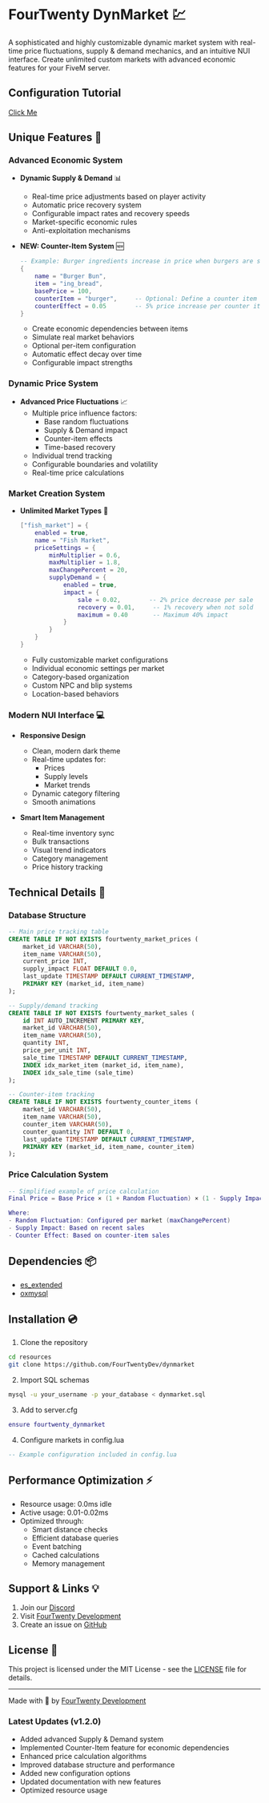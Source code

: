 # FourTwenty DynMarket 💹
A sophisticated and highly customizable dynamic market system with real-time price fluctuations, supply & demand mechanics, and an intuitive NUI interface. Create unlimited custom markets with advanced economic features for your FiveM server.

## Configuration Tutorial
[Click Me](configuration.md)  

## Unique Features 🚀

### Advanced Economic System
- **Dynamic Supply & Demand** 📊
  - Real-time price adjustments based on player activity
  - Automatic price recovery system
  - Configurable impact rates and recovery speeds
  - Market-specific economic rules
  - Anti-exploitation mechanisms

- **NEW: Counter-Item System** 🆕
  ```lua
  -- Example: Burger ingredients increase in price when burgers are sold
  {
      name = "Burger Bun",
      item = "ing_bread",
      basePrice = 100,
      counterItem = "burger",     -- Optional: Define a counter item
      counterEffect = 0.05        -- 5% price increase per counter item sold
  }
  ```
  - Create economic dependencies between items
  - Simulate real market behaviors
  - Optional per-item configuration
  - Automatic effect decay over time
  - Configurable impact strengths

### Dynamic Price System
- **Advanced Price Fluctuations** 📈
  - Multiple price influence factors:
    - Base random fluctuations
    - Supply & Demand impact
    - Counter-item effects
    - Time-based recovery
  - Individual trend tracking
  - Configurable boundaries and volatility
  - Real-time price calculations

### Market Creation System
- **Unlimited Market Types** 🏪
  ```lua
  ["fish_market"] = {
      enabled = true,
      name = "Fish Market",
      priceSettings = {
          minMultiplier = 0.6,
          maxMultiplier = 1.8,
          maxChangePercent = 20,
          supplyDemand = {
              enabled = true,
              impact = {
                  sale = 0.02,        -- 2% price decrease per sale
                  recovery = 0.01,     -- 1% recovery when not sold
                  maximum = 0.40       -- Maximum 40% impact
              }
          }
      }
  }
  ```
  - Fully customizable market configurations
  - Individual economic settings per market
  - Category-based organization
  - Custom NPC and blip systems
  - Location-based behaviors

### Modern NUI Interface 💻
- **Responsive Design**
  - Clean, modern dark theme
  - Real-time updates for:
    - Prices
    - Supply levels
    - Market trends
  - Dynamic category filtering
  - Smooth animations

- **Smart Item Management**
  - Real-time inventory sync
  - Bulk transactions
  - Visual trend indicators
  - Category management
  - Price history tracking

## Technical Details 🔧

### Database Structure
```sql
-- Main price tracking table
CREATE TABLE IF NOT EXISTS fourtwenty_market_prices (
    market_id VARCHAR(50),
    item_name VARCHAR(50),
    current_price INT,
    supply_impact FLOAT DEFAULT 0.0,
    last_update TIMESTAMP DEFAULT CURRENT_TIMESTAMP,
    PRIMARY KEY (market_id, item_name)
);

-- Supply/demand tracking
CREATE TABLE IF NOT EXISTS fourtwenty_market_sales (
    id INT AUTO_INCREMENT PRIMARY KEY,
    market_id VARCHAR(50),
    item_name VARCHAR(50),
    quantity INT,
    price_per_unit INT,
    sale_time TIMESTAMP DEFAULT CURRENT_TIMESTAMP,
    INDEX idx_market_item (market_id, item_name),
    INDEX idx_sale_time (sale_time)
);

-- Counter-item tracking
CREATE TABLE IF NOT EXISTS fourtwenty_counter_items (
    market_id VARCHAR(50),
    item_name VARCHAR(50),
    counter_item VARCHAR(50),
    counter_quantity INT DEFAULT 0,
    last_update TIMESTAMP DEFAULT CURRENT_TIMESTAMP,
    PRIMARY KEY (market_id, item_name, counter_item)
);
```

### Price Calculation System
```lua
-- Simplified example of price calculation
Final Price = Base Price × (1 + Random Fluctuation) × (1 - Supply Impact + Counter Effect)

Where:
- Random Fluctuation: Configured per market (maxChangePercent)
- Supply Impact: Based on recent sales
- Counter Effect: Based on counter-item sales
```

## Dependencies 📦
- [es_extended](https://github.com/esx-framework/esx-legacy)
- [oxmysql](https://github.com/overextended/oxmysql)

## Installation 💿

1. Clone the repository
```bash
cd resources
git clone https://github.com/FourTwentyDev/dynmarket
```

2. Import SQL schemas
```bash
mysql -u your_username -p your_database < dynmarket.sql
```

3. Add to server.cfg
```lua
ensure fourtwenty_dynmarket
```

4. Configure markets in config.lua
```lua
-- Example configuration included in config.lua
```

## Performance Optimization ⚡
- Resource usage: 0.0ms idle
- Active usage: 0.01-0.02ms
- Optimized through:
  - Smart distance checks
  - Efficient database queries
  - Event batching
  - Cached calculations
  - Memory management

## Support & Links 💡
1. Join our [Discord](https://discord.gg/fourtwenty)
2. Visit [FourTwenty Development](https://fourtwenty.dev)
3. Create an issue on [GitHub](https://github.com/FourTwentyDev/dynmarket)

## License 📄
This project is licensed under the MIT License - see the [LICENSE](LICENSE) file for details.

---
Made with 💚 by [FourTwenty Development](https://fourtwenty.dev)

### Latest Updates (v1.2.0)
- Added advanced Supply & Demand system
- Implemented Counter-Item feature for economic dependencies
- Enhanced price calculation algorithms
- Improved database structure and performance
- Added new configuration options
- Updated documentation with new features
- Optimized resource usage
